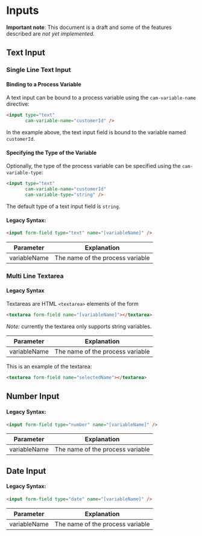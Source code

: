 # Inputs

__Important note__:
This document is a draft and some of the features described are _not yet implemented_.

## Text Input

### Single Line Text Input

#### Binding to a Process Variable

A text input can be bound to a process variable using the `cam-variable-name` directive:

```html
<input type="text"
       cam-variable-name="customerId" />
```

In the example above, the text input field is bound to the variable named `customerId`.

#### Specifying the Type of the Variable

Optionally, the type of the process variable can be specified using the `cam-variable-type`:


```html
<input type="text"
       cam-variable-name="customerId"
       cam-variable-type="string" />
```

The default type of a text input field is `string`.

#### Legacy Syntax:

```html
<input form-field type="text" name="[variableName]" />
```

Parameter | Explanation
--------- | -----------
variableName | The name of the process variable 

### Multi Line Textarea

#### Legacy Syntax

Textareas are HTML `<textarea>` elements of the form

```html
<textarea form-field name="[variableName]"></textarea>
```

*Note:* currently the textarea only supports string variables.

Parameter | Explanation
--------- | -----------
variableName | The name of the process variable 

This is an example of the textarea:

```html
<textarea form-field name="selectedName"></textarea>
```

## Number Input

#### Legacy Syntax:

```html
<input form-field type="number" name="[variableName]" />
```

Parameter | Explanation
--------- | -----------
variableName | The name of the process variable


## Date Input

#### Legacy Syntax:

```html
<input form-field type="date" name="[variableName]" />
```

Parameter | Explanation
--------- | -----------
variableName | The name of the process variable

